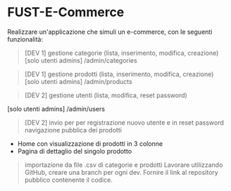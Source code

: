 # FUST-E-Commerce

Realizzare un'applicazione che simuli un e-commerce, con le seguenti funzionalità:
 > [DEV 1] gestione categorie (lista, inserimento, modifica, creazione) [solo utenti admins] /admin/categories

 > [DEV 1] gestione prodotti (lista, inserimento, modifica, creazione) [solo utenti admins]   /admin/products

 > [DEV 2] gestione utenti (lista, modifica, reset password)

 [solo utenti admins]   /admin/users
 > [DEV 2]  invio per per registrazione nuovo utente e in reset password
 > navigazione pubblica dei prodotti
- Home con visualizzazione di prodotti in 3 colonne
- Pagina di dettaglio del singolo prodotto
 > importazione da file .csv di categorie e prodotti
Lavorare utilizzando GitHub, creare una branch per ogni dev.
Fornire il link al repository pubblico contenente il codice.
